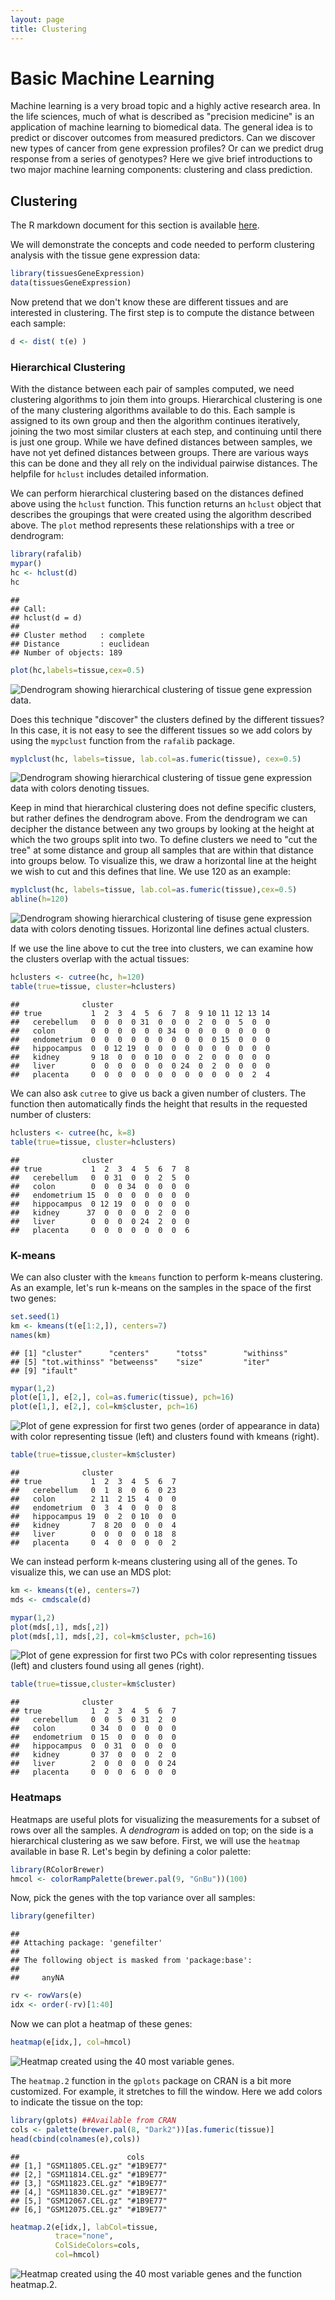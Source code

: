 ```yaml
---
layout: page
title: Clustering 
---
```




# Basic Machine Learning

Machine learning is a very broad topic and a highly active research area. In the life sciences, much of what is described as "precision medicine" is an application of machine learning to biomedical data. The general idea is to predict or discover outcomes from measured predictors. Can we discover new types of cancer from gene expression profiles? Or can we predict drug response from a series of genotypes? Here we give brief introductions to two major machine learning components: clustering and class prediction.

## Clustering 

The R markdown document for this section is available [here](https://github.com/genomicsclass/labs/tree/master/ml/clustering_and_heatmaps.Rmd).

We will demonstrate the concepts and code needed to perform clustering analysis with the tissue gene expression data:


```r
library(tissuesGeneExpression)
data(tissuesGeneExpression)
```

Now pretend that we don't know these are different tissues and are interested in clustering. The first step is to compute the distance between each sample:


```r
d <- dist( t(e) )
```

<a name="hierarchical"></a>

### Hierarchical Clustering

With the distance between each pair of samples computed, we need clustering algorithms to join them into groups. Hierarchical clustering is one of the many clustering algorithms available to do this. Each sample is assigned to its own group and then the algorithm continues iteratively, joining the two most similar clusters at each step, and continuing until there is just one group. While we have defined distances between samples, we have not yet defined distances between groups. There are various ways this can be done and they all rely on the individual pairwise distances. The helpfile for `hclust` includes detailed information. 

We can perform hierarchical clustering based on the distances defined above using the `hclust` function. This function returns an `hclust` object that describes the groupings that were created using the algorithm described above. The `plot` method represents these relationships with a tree or dendrogram: 


```r
library(rafalib)
mypar()
hc <- hclust(d)
hc
```

```
## 
## Call:
## hclust(d = d)
## 
## Cluster method   : complete 
## Distance         : euclidean 
## Number of objects: 189
```

```r
plot(hc,labels=tissue,cex=0.5)
```

![Dendrogram showing hierarchical clustering of tissue gene expression data.](images/R/clustering_and_heatmaps-tmp-dendrogram-1.png) 

Does this technique "discover" the clusters defined by the different tissues? In this case, it is not easy to see the different tissues so we add colors by using the `mypclust` function from the `rafalib` package. 
 

```r
myplclust(hc, labels=tissue, lab.col=as.fumeric(tissue), cex=0.5)
```

![Dendrogram showing hierarchical clustering of tissue gene expression data with colors denoting tissues.](images/R/clustering_and_heatmaps-tmp-color_dendrogram-1.png) 

Keep in mind that hierarchical clustering does not define specific clusters, but rather defines the dendrogram above. From the dendrogram we can decipher the distance between any two groups by looking at the height at which the two groups split into two. To define clusters we need to "cut the tree" at some distance and group all samples that are within that distance into groups below. To visualize this, we draw a horizontal line at the height we wish to cut and this defines that line. We use 120 as an example:


```r
myplclust(hc, labels=tissue, lab.col=as.fumeric(tissue),cex=0.5)
abline(h=120)
```

![Dendrogram showing hierarchical clustering of tisuse gene expression data with colors denoting tissues. Horizontal line defines actual clusters.](images/R/clustering_and_heatmaps-tmp-color_dendrogram2-1.png) 

If we use the line above to cut the tree into clusters, we can examine how the clusters overlap with the actual tissues:


```r
hclusters <- cutree(hc, h=120)
table(true=tissue, cluster=hclusters)
```

```
##              cluster
## true           1  2  3  4  5  6  7  8  9 10 11 12 13 14
##   cerebellum   0  0  0  0 31  0  0  0  2  0  0  5  0  0
##   colon        0  0  0  0  0  0 34  0  0  0  0  0  0  0
##   endometrium  0  0  0  0  0  0  0  0  0  0 15  0  0  0
##   hippocampus  0  0 12 19  0  0  0  0  0  0  0  0  0  0
##   kidney       9 18  0  0  0 10  0  0  2  0  0  0  0  0
##   liver        0  0  0  0  0  0  0 24  0  2  0  0  0  0
##   placenta     0  0  0  0  0  0  0  0  0  0  0  0  2  4
```

We can also ask `cutree` to give us back a given number of clusters. The function then automatically finds the height that results in the requested number of clusters:


```r
hclusters <- cutree(hc, k=8)
table(true=tissue, cluster=hclusters)
```

```
##              cluster
## true           1  2  3  4  5  6  7  8
##   cerebellum   0  0 31  0  0  2  5  0
##   colon        0  0  0 34  0  0  0  0
##   endometrium 15  0  0  0  0  0  0  0
##   hippocampus  0 12 19  0  0  0  0  0
##   kidney      37  0  0  0  0  2  0  0
##   liver        0  0  0  0 24  2  0  0
##   placenta     0  0  0  0  0  0  0  6
```

<a name="kmeans"></a>

### K-means

We can also cluster with the `kmeans` function to perform k-means clustering. As an example, let's run k-means on the samples in the space of the first two genes:


```r
set.seed(1)
km <- kmeans(t(e[1:2,]), centers=7)
names(km)
```

```
## [1] "cluster"      "centers"      "totss"        "withinss"    
## [5] "tot.withinss" "betweenss"    "size"         "iter"        
## [9] "ifault"
```

```r
mypar(1,2)
plot(e[1,], e[2,], col=as.fumeric(tissue), pch=16)
plot(e[1,], e[2,], col=km$cluster, pch=16)
```

![Plot of gene expression for first two genes (order of appearance in data) with color representing tissue (left) and clusters found with kmeans (right).](images/R/clustering_and_heatmaps-tmp-kmeans-1.png) 

```r
table(true=tissue,cluster=km$cluster)
```

```
##              cluster
## true           1  2  3  4  5  6  7
##   cerebellum   0  1  8  0  6  0 23
##   colon        2 11  2 15  4  0  0
##   endometrium  0  3  4  0  0  0  8
##   hippocampus 19  0  2  0 10  0  0
##   kidney       7  8 20  0  0  0  4
##   liver        0  0  0  0  0 18  8
##   placenta     0  4  0  0  0  0  2
```

We can instead perform k-means clustering using all of the genes. To visualize this, we can use an MDS plot:



```r
km <- kmeans(t(e), centers=7)
mds <- cmdscale(d)

mypar(1,2)
plot(mds[,1], mds[,2]) 
plot(mds[,1], mds[,2], col=km$cluster, pch=16)
```

![Plot of gene expression for first two PCs with color representing tissues (left) and clusters found using all genes (right).](images/R/clustering_and_heatmaps-tmp-kmeans_mds-1.png) 

```r
table(true=tissue,cluster=km$cluster)
```

```
##              cluster
## true           1  2  3  4  5  6  7
##   cerebellum   0  0  5  0 31  2  0
##   colon        0 34  0  0  0  0  0
##   endometrium  0 15  0  0  0  0  0
##   hippocampus  0  0 31  0  0  0  0
##   kidney       0 37  0  0  0  2  0
##   liver        2  0  0  0  0  0 24
##   placenta     0  0  0  6  0  0  0
```


<a name="heatmap"></a>

### Heatmaps

Heatmaps are useful plots for visualizing the measurements for a subset of rows over all the samples. A *dendrogram* is added on top; on the side is a hierarchical clustering as we saw before. First, we will use the `heatmap` available in base R. Let's begin by defining a color palette:


```r
library(RColorBrewer) 
hmcol <- colorRampPalette(brewer.pal(9, "GnBu"))(100)
```

Now, pick the genes with the top variance over all samples:


```r
library(genefilter)
```

```
## 
## Attaching package: 'genefilter'
## 
## The following object is masked from 'package:base':
## 
##     anyNA
```

```r
rv <- rowVars(e)
idx <- order(-rv)[1:40]
```

Now we can plot a heatmap of these genes:


```r
heatmap(e[idx,], col=hmcol)
```

![Heatmap created using the 40 most variable genes.](images/R/clustering_and_heatmaps-tmp-heatmap-1.png) 

The `heatmap.2` function in the `gplots` package on CRAN is a bit more customized. For example, it stretches to fill the window. Here we add colors to indicate the tissue on the top:


```r
library(gplots) ##Available from CRAN
cols <- palette(brewer.pal(8, "Dark2"))[as.fumeric(tissue)]
head(cbind(colnames(e),cols))
```

```
##                        cols     
## [1,] "GSM11805.CEL.gz" "#1B9E77"
## [2,] "GSM11814.CEL.gz" "#1B9E77"
## [3,] "GSM11823.CEL.gz" "#1B9E77"
## [4,] "GSM11830.CEL.gz" "#1B9E77"
## [5,] "GSM12067.CEL.gz" "#1B9E77"
## [6,] "GSM12075.CEL.gz" "#1B9E77"
```

```r
heatmap.2(e[idx,], labCol=tissue,
          trace="none", 
          ColSideColors=cols, 
          col=hmcol)
```

![Heatmap created using the 40 most variable genes and the function heatmap.2.](images/R/clustering_and_heatmaps-tmp-heatmap.2-1.png) 


